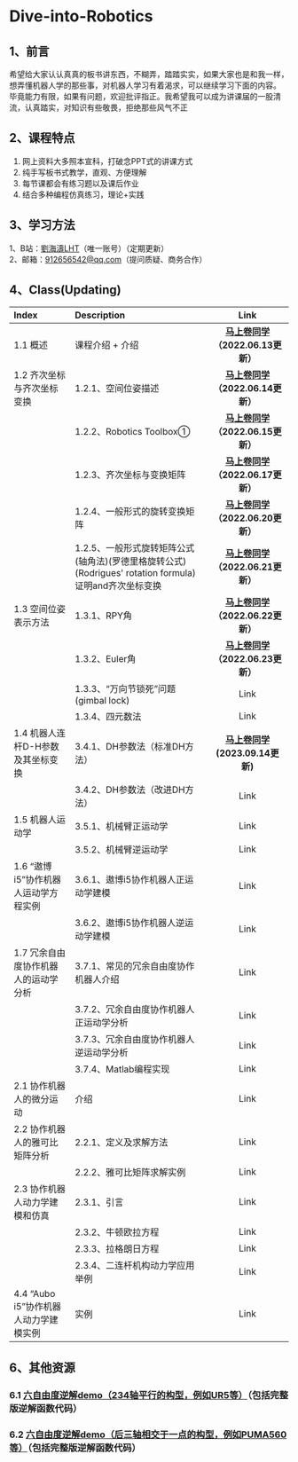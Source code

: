 # Dive-into-Robotics  
## 1、前言
希望给大家认认真真的板书讲东西，不糊弄，踏踏实实，如果大家也是和我一样，想弄懂机器人学的那些事，对机器人学习有着渴求，可以继续学习下面的内容。  
毕竟能力有限，如果有问题，欢迎批评指正。我希望我可以成为讲课届的一股清流，认真踏实，对知识有些敬畏，拒绝那些风气不正  

## 2、课程特点
1. 网上资料大多照本宣科，打破念PPT式的讲课方式
2. 纯手写板书式教学，直观、方便理解
3. 每节课都会有练习题以及课后作业
4. 结合多种编程仿真练习，理论+实践

## 3、学习方法 
1、B站：[劉海濤LHT](https://www.bilibili.com/video/BV1CY4y1W7Ry/?spm_id_from=333.788&vd_source=bdbd2cae943df9a87e7e4562d3092936)（唯一账号）（定期更新）  
2、邮箱：912656542@qq.com（提问质疑、商务合作）   


## 4、Class(Updating) 
| Index                                     | Description                                    | Link    |
| :---                                      | :----                                          | :---: |
| 1.1 概述                                  | 课程介绍 + 介绍                                  | **[马上卷同学](https://www.bilibili.com/video/BV1CY4y1W7Ry/?spm_id_from=333.788&vd_source=bdbd2cae943df9a87e7e4562d3092936)（2022.06.13更新）** |
| 1.2 齐次坐标与齐次坐标变换                  | 1.2.1、空间位姿描述                            | **[马上卷同学](https://www.bilibili.com/video/BV1Lv4y1G7HM/?spm_id_from=333.788&vd_source=bdbd2cae943df9a87e7e4562d3092936)（2022.06.14更新）** |
|                                            | 1.2.2、Robotics Toolbox①                      | **[马上卷同学](https://www.bilibili.com/video/BV1Rt4y1H7qh/?spm_id_from=333.788&vd_source=bdbd2cae943df9a87e7e4562d3092936)（2022.06.15更新）** |  
|                                            | 1.2.3、齐次坐标与变换矩阵                     | **[马上卷同学](https://www.bilibili.com/video/BV1Vt4y1h73W/?spm_id_from=333.788&vd_source=bdbd2cae943df9a87e7e4562d3092936)（2022.06.17更新）** |
|                                            | 1.2.4、一般形式的旋转变换矩阵                 | **[马上卷同学](https://www.bilibili.com/video/BV1DZ4y1q7Tj?vd_source=bdbd2cae943df9a87e7e4562d3092936#reply117679126432)（2022.06.20更新）** |
|                                            | 1.2.5、一般形式旋转矩阵公式(轴角法)(罗德里格旋转公式)(Rodrigues' rotation formula)证明and齐次坐标变换 | **[马上卷同学](https://www.bilibili.com/video/BV12B4y1s7jm?spm_id_from=333.999.0.0&vd_source=bdbd2cae943df9a87e7e4562d3092936)（2022.06.21更新）** |
| 1.3 空间位姿表示方法                       | 1.3.1、RPY角                                   | **[马上卷同学](https://www.bilibili.com/video/BV1H3411u7Q3?spm_id_from=333.999.0.0&vd_source=bdbd2cae943df9a87e7e4562d3092936)（2022.06.22更新）** |
|                                            | 1.3.2、Euler角                                | **[马上卷同学](https://www.bilibili.com/video/BV11r4y1u7qc?spm_id_from=333.999.0.0&vd_source=bdbd2cae943df9a87e7e4562d3092936)（2022.06.23更新）** |  
|                                            | 1.3.3、“万向节锁死”问题(gimbal lock)                | Link |
|                                            | 1.3.4、四元数法                                | Link |
| 1.4 机器人连杆D-H参数及其坐标变换           | 3.4.1、DH参数法（标准DH方法）                                | **[马上卷同学](https://www.bilibili.com/video/BV1up4y1A7ah/?spm_id_from=333.999.0.0&vd_source=bdbd2cae943df9a87e7e4562d3092936) (2023.09.14更新)**|
|                                         | 3.4.2、DH参数法（改进DH方法）                                | Link |
| 1.5 机器人运动学                           | 3.5.1、机械臂正运动学                           | Link |
|                                            | 3.5.2、机械臂逆运动学                           | Link |
| 1.6 “遨博i5”协作机器人运动学方程实例        | 3.6.1、遨博i5协作机器人正运动学建模             | Link |
|                                            | 3.6.2、遨博i5协作机器人逆运动学建模             | Link |
| 1.7 冗余自由度协作机器人的运动学分析        | 3.7.1、常见的冗余自由度协作机器人介绍           | Link |
|                                            | 3.7.2、冗余自由度协作机器人正运动学分析         | Link |
|                                            | 3.7.3、冗余自由度协作机器人逆运动学分析         | Link |
|                                            | 3.7.4、Matlab编程实现                           | Link |
| 2.1 协作机器人的微分运动                    | 介绍                                            | Link |
| 2.2 协作机器人的雅可比矩阵分析              | 2.2.1、定义及求解方法                            | Link |
|                                            | 2.2.2、雅可比矩阵求解实例                         | Link |
| 2.3 协作机器人动力学建模和仿真              | 2.3.1、引言                                       | Link |
|                                            | 2.3.2、牛顿欧拉方程                                | Link |
|                                            | 2.3.3、拉格朗日方程                                | Link |
|                                            | 2.3.4、二连杆机构动力学应用举例                     | Link |
| 4.4 “Aubo i5”协作机器人动力学建模实例       | 实例                                              | Link |



## 6、其他资源
### 6.1 [六自由度逆解demo（234轴平行的构型，例如UR5等）](https://mp.weixin.qq.com/s?__biz=MzU3Nzc4NTg3Mg==&mid=2247483945&idx=1&sn=39dfcd29611cf1f4703de07e07f00ed3&chksm=fd7e1b56ca099240eddeb850ee498ee8bf5ad7d7901163c5be192a208953e17f3924996d343b&payreadticket=HG0fkhwQmTOcjHa2PNSwL4ohD2jjuqQOXSgRDceW7RWYasEebhaL50CPWrbtfsGEFnHpEAI#rd)（包括完整版逆解函数代码）
### 6.2 [六自由度逆解demo（后三轴相交于一点的构型，例如PUMA560等）](https://mp.weixin.qq.com/s?__biz=MzU3Nzc4NTg3Mg==&mid=2247483971&idx=1&sn=0801dcd3f0227b9bb70c54b0f2f5f620&chksm=fd7e1b3cca09922a0145f9c58170346836797f966ea2db9e536f047868fa50a86d3880dd4af7&payreadticket=HGEocjcWPU9Y5Xwpx2lcrPkqP3tVWez6eabjOH9eZUxFlQZ0wHf5eIE5ZcXRv2Z4uxQMs1M#rd)（包括完整版逆解函数代码）






